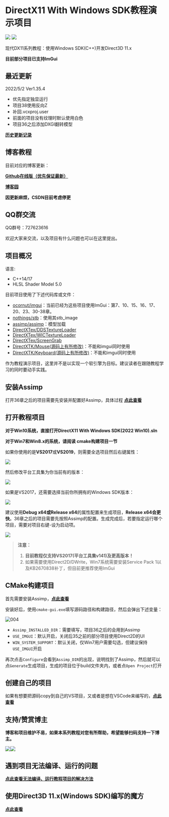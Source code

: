 # DirectX11 With Windows SDK教程演示项目

![](https://img.shields.io/badge/license-MIT-dddd00.svg) [![](https://img.shields.io/badge/Ver-1.35.4-519dd9.svg)](https://github.com/MKXJun/DirectX11-With-Windows-SDK/blob/master/MarkdownFiles/Updates/Updates.md)

现代DX11系列教程：使用Windows SDK(C++)开发Direct3D 11.x

**目前部分项目已支持ImGui**

## 最近更新

2022/5/2 Ver1.35.4

- 优先指定独显运行
- 项目38使用反向Z
- 补回.vcxproj.user
- 前面的项目没有纹理时默认使用白色
- 项目36之后添加DXGI翻转模型

**[历史更新记录](https://github.com/MKXJun/DirectX11-With-Windows-SDK/blob/master/MarkdownFiles/Updates/Updates.md)**

## 博客教程

目前对应的博客更新：

[**Github在线版（优先保证最新）**](https://mkxjun.github.io/DirectX11-With-Windows-SDK-Book) 

**[博客园](https://www.cnblogs.com/X-Jun/p/9028764.html)**

**因更新麻烦，CSDN目前考虑停更**

## QQ群交流

QQ群号：727623616

欢迎大家来交流，以及项目有什么问题也可以在这里提出。

## 项目概况

语言:</br>
- C++14/17</br>
- HLSL Shader Model 5.0

目前项目使用了下述代码库或文件：
- [ocornut/imgui](https://github.com/ocornut/imgui)：当前已经为这些项目使用ImGui：第7、10、15、16、17、20、23、30-38章。</br>
- [nothings/stb](https://github.com/nothings/stb)：使用其stb_image</br>
- [assimp/assimp](https://github.com/assimp/assimp)：模型加载</br>
- [DirectXTex/DDSTextureLoader](https://github.com/Microsoft/DirectXTex/tree/master/DDSTextureLoader)</br>
- [DirectXTex/WICTextureLoader](https://github.com/Microsoft/DirectXTex/tree/master/WICTextureLoader)</br>
- [DirectXTex/ScreenGrab](https://github.com/Microsoft/DirectXTex/tree/master/ScreenGrab)</br>
- [DirectXTK/Mouse(源码上有所修改)](https://github.com/Microsoft/DirectXTK/tree/master/Src)：不能和imgui同时使用</br>
- [DirectXTK/Keyboard(源码上有所修改)](https://github.com/Microsoft/DirectXTK/tree/master/Src)：不能和imgui同时使用</br>

作为教程演示项目，这里并不是以实现一个软引擎为目标。建议读者在跟随教程学习的同时要动手实践。

## 安装Assimp

打开36章之后的项目需要先安装并配置好Assimp，具体过程 **[点此查看](https://github.com/MKXJun/DirectX11-With-Windows-SDK/blob/master/MarkdownFiles/How-To-Build-Assimp/README.md)**

## 打开教程项目

**对于Win10系统，直接打开DirectX11 With Windows SDK(2022 Win10).sln**

**对于Win7和Win8.x的系统，请阅读 cmake构建项目一节**

如果你使用的是**VS2017**或**VS2019**，则需要全选项目然后右键属性：

![](MarkdownFiles/005.png)

然后修改平台工具集为你当前有的版本：

![](MarkdownFiles/006.png)

如果是VS2017，还需要选择当前你所拥有的Windows SDK版本：

![](MarkdownFiles/007.png)

建议使用**Debug x64或Release x64**的属性配置来生成项目，**Release x64会更快**。36章之后的项目需要先按照Assimp的配置。生成完成后，若要指定运行哪个项目，需要对项目右键-设为启动项。

![](MarkdownFiles/001.png)

> **注意：** 
> 1. **目前教程仅支持VS2017(平台工具集v141)及更高版本！**
> 2. 如果需要使用Direct2D/DWrite，Win7系统需要安装Service Pack 1以及KB2670838补丁，但目前更推荐使用ImGui

## CMake构建项目

首先需要安装Assimp，**[点此查看](https://github.com/MKXJun/DirectX11-With-Windows-SDK/blob/master/MarkdownFiles/How-To-Build-Assimp/README.md)**

安装好后，使用`cmake-gui.exe`填写源码路径和构建路径，然后会弹出下述变量：

![004](MarkdownFiles/004.png)

- `Assimp_INSTALLED_DIR`：需要填写，项目36之后的会用到Assimp
- `USE_IMGUI`：默认开启，关闭后35之前的部分项目使用Direct2D的UI
- `WIN_SYSTEM_SUPPORT`：默认关闭，仅Win7用户需要勾选，但建议保持`USE_IMGUI`开启

再次点击`Configure`会看到`Assimp_DIR`的出现，说明找到了Assimp，然后就可以点`Generate`生成项目，生成的项目位于build文件夹内，或者点`Open Project`打开

## 创建自己的项目

如果有想要把源码copy到自己的VS项目，又或者是想在VSCode来编写的，**[点此查看](https://github.com/MKXJun/DirectX11-With-Windows-SDK/blob/master/MarkdownFiles/How-To-Build-Your-Project/README.md)**

## 支持/赞赏博主
**博客和项目维护不易，如果本系列教程对您有所帮助，希望能够扫码支持一下博主。**

![](MarkdownFiles/002.png)![](MarkdownFiles/003.png)

## 遇到项目无法编译、运行的问题
**[点此查看无法编译、运行教程项目的解决方法](https://github.com/MKXJun/DirectX11-With-Windows-SDK/blob/master/MarkdownFiles/How-To-Build-Solution/README.md)**

## 使用Direct3D 11.x(Windows SDK)编写的魔方

**[点此查看](https://github.com/MKXJun/Rubik-Cube)**


